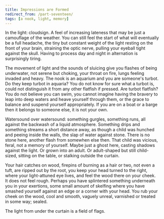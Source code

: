 ```yaml
---
title: Impressions are Formed
redirect_from: /part-seventeen/
tags: [a nook, light, memory]
---
```


In the light: cloudsign. A feel of increasing lateness that may be just a camouflage of the weather. You can still feel the start of what will eventually be a full headache, the tiny but constant weight of the light resting on the front of your brain, straining the optic nerve, pulling your eyeball tight against the skull.  Having to process day and night in alternation is surprisingly tiring.

The movement of light and the sounds of sluicing give you flashes of being underwater, not serene but choking, your throat on fire, lungs feeling invaded and heavy.  The nook is an aquarium and you are someone's turbot.  Do they keep turbot in aquaria?  You do not know for sure what a turbot is, could not distinguish it from any other flatfish if pressed.  Are turbot flatfish? You do not believe you can swim, you cannot imagine having the bravery to leap into deep waters and heave yourself through them, or the grace to balance and suspend yourself appropriately.  If you are on a boat or a barge then it belongs to someone else, it is not your own.

Watersound over watersound: something gurgles, something runs, all against the backwash of a liquid atmosphere. Something drips and something streams a short distance away, as though a child was hunched and peeing inside the walls, the slap of water against stone.  There is no stone here, another flash from somewhen else then.  That child was vicious, feral, not a memory of yourself.  Maybe just a ghost here, casting shadows against the light.  Or grown into an adult.  Or adult-shaped but still child-sized, sitting on the table, or stalking outside the curtain.

Your hair catches on wood, firepins of burning as a hair or two, not even a tuft, are ripped out by the root, you keep your head turned to the right, where your light-attuned eye lives, and feel the wood there on your cheek.  It does not feel rough.  Perhaps you have splintered something underneath you in your exertions, some small amount of skelfing where you have smashed yourself against an edge or a corner with your head.  You rub your cheek on the wood, cool and smooth, vaguely unreal, varnished or treated in some way; sealed.

The light from under the curtain is a field of flags.

